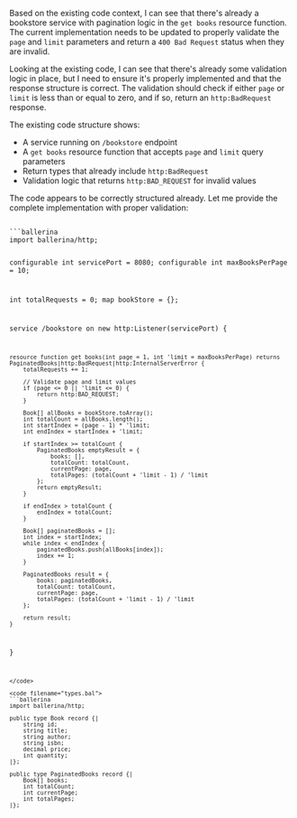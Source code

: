 Based on the existing code context, I can see that there's already a bookstore service with pagination logic in the `get books` resource function. The current implementation needs to be updated to properly validate the `page` and `limit` parameters and return a `400 Bad Request` status when they are invalid.

Looking at the existing code, I can see that there's already some validation logic in place, but I need to ensure it's properly implemented and that the response structure is correct. The validation should check if either `page` or `limit` is less than or equal to zero, and if so, return an `http:BadRequest` response.

The existing code structure shows:
- A service running on `/bookstore` endpoint
- A `get books` resource function that accepts `page` and `limit` query parameters
- Return types that already include `http:BadRequest`
- Validation logic that returns `http:BAD_REQUEST` for invalid values

The code appears to be correctly structured already. Let me provide the complete implementation with proper validation:

<code filename="main.bal">
```ballerina
import ballerina/http;

configurable int servicePort = 8080;
configurable int maxBooksPerPage = 10;

int totalRequests = 0;
map<Book> bookStore = {};

service /bookstore on new http:Listener(servicePort) {
    
    resource function get books(int page = 1, int 'limit = maxBooksPerPage) returns PaginatedBooks|http:BadRequest|http:InternalServerError {
        totalRequests += 1;

        // Validate page and limit values
        if (page <= 0 || 'limit <= 0) {
            return http:BAD_REQUEST;
        }

        Book[] allBooks = bookStore.toArray();
        int totalCount = allBooks.length();
        int startIndex = (page - 1) * 'limit;
        int endIndex = startIndex + 'limit;

        if startIndex >= totalCount {
            PaginatedBooks emptyResult = {
                books: [],
                totalCount: totalCount,
                currentPage: page,
                totalPages: (totalCount + 'limit - 1) / 'limit
            };
            return emptyResult;
        }

        if endIndex > totalCount {
            endIndex = totalCount;
        }

        Book[] paginatedBooks = [];
        int index = startIndex;
        while index < endIndex {
            paginatedBooks.push(allBooks[index]);
            index += 1;
        }

        PaginatedBooks result = {
            books: paginatedBooks,
            totalCount: totalCount,
            currentPage: page,
            totalPages: (totalCount + 'limit - 1) / 'limit
        };

        return result;
    }
}
```
</code>

<code filename="types.bal">
```ballerina
import ballerina/http;

public type Book record {|
    string id;
    string title;
    string author;
    string isbn;
    decimal price;
    int quantity;
|};

public type PaginatedBooks record {|
    Book[] books;
    int totalCount;
    int currentPage;
    int totalPages;
|};
```
</code>